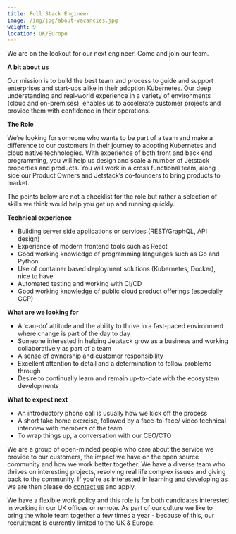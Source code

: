 ```yaml
---
title: Full Stack Engineer
image: /img/jpg/about-vacancies.jpg
weight: 9
location: UK/Europe
---
```


We are on the lookout for our next engineer! Come and join our team.


**A bit about us**

Our mission is to build the best team and process to guide and support enterprises and start-ups alike in their adoption Kubernetes. Our deep understanding and real-world experience in a variety of environments (cloud and on-premises), enables us to accelerate customer projects and provide them with confidence in their operations. 

**The Role** 

We’re looking for someone who wants to be part of a team and make a difference to our customers in their journey to adopting Kubernetes and cloud native technologies. With experience of both front and back end programming, you will help us design and scale a number of Jetstack properties and products. You will work in a cross functional team, along side our Product Owners and Jetstack’s co-founders to bring products to market. 

The points below are not a checklist for the role but rather a selection of skills we think would help you get up and running quickly.

**Technical experience** 

* Building server side applications or services (REST/GraphQL, API design)
* Experience of modern frontend tools such as React
* Good working knowledge of programming languages such as Go and Python
* Use of container based deployment solutions (Kubernetes, Docker), nice to have
* Automated testing and working with CI/CD
* Good working knowledge of public cloud product offerings (especially GCP)

**What are we looking for**

* A ‘can-do’ attitude and the ability to thrive in a fast-paced environment where change is part of the day to day
* Someone interested in helping Jetstack grow as a business and working collaboratively as part of a team
* A sense of ownership and customer responsibility
* Excellent attention to detail and a determination to follow problems through 
* Desire to continually learn and remain up-to-date with the ecosystem developments

**What to expect next**

* An introductory phone call is usually how we kick off the process
* A short take home exercise, followed by a face-to-face/ video technical interview with members of the team
* To wrap things up, a conversation with our CEO/CTO

We are a group of open-minded people who care about the service we provide to our customers, the impact we have on the open source community and how we work better together. We have a diverse team who thrives on interesting projects, resolving real life complex issues and giving back to the community. If you're as interested in learning and developing as we are then please do [contact us](mailto:recruitment@jetstack.io) and apply.

We have a flexible work policy and this role is for both candidates interested in working in our UK offices or remote. As part of our culture we like to bring the whole team together a few times a year - because of this, our recruitment is currently limited to the UK & Europe.  

